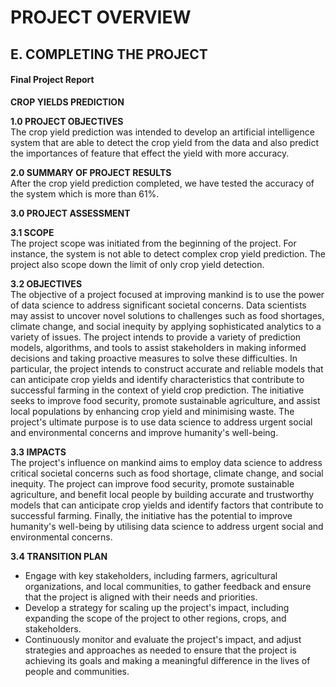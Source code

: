 # PROJECT OVERVIEW

## E. COMPLETING THE PROJECT

####  Final Project Report
**CROP YIELDS PREDICTION**

**1.0 PROJECT OBJECTIVES** <br>
The crop yield prediction was intended to develop an artificial intelligence system that are able to detect the crop yield from the data and also predict the importances of feature that effect the yield with more accuracy.

**2.0 SUMMARY OF PROJECT RESULTS** <br>
After the crop yield prediction completed, we have tested the accuracy of the system which is more than 61%.

**3.0 PROJECT ASSESSMENT**

**3.1 SCOPE** <br>
The project scope was initiated from the beginning of the project. For instance, the system is not able to detect complex crop yield prediction. The project also scope down the limit of only crop yield detection.

**3.2 OBJECTIVES** <br>
The objective of a project focused at improving mankind is to use the power of data science to address significant societal concerns. Data scientists may assist to uncover novel solutions to challenges such as food shortages, climate change, and social inequity by applying sophisticated analytics to a variety of issues. The project intends to provide a variety of prediction models, algorithms, and tools to assist stakeholders in making informed decisions and taking proactive measures to solve these difficulties. In particular, the project intends to construct accurate and reliable models that can anticipate crop yields and identify characteristics that contribute to successful farming in the context of yield crop prediction. The initiative seeks to improve food security, promote sustainable agriculture, and assist local populations by enhancing crop yield and minimising waste. The project's ultimate purpose is to use data science to address urgent social and environmental concerns and improve humanity's well-being.

**3.3 IMPACTS** <br>
The project's influence on mankind aims to employ data science to address critical societal concerns such as food shortage, climate change, and social inequity. The project can improve food security, promote sustainable agriculture, and benefit local people by building accurate and trustworthy models that can anticipate crop yields and identify factors that contribute to successful farming. Finally, the initiative has the potential to improve humanity's well-being by utilising data science to address urgent social and environmental concerns.

**3.4 TRANSITION PLAN** <br>
+ Engage with key stakeholders, including farmers, agricultural organizations, and local communities, to gather feedback and ensure that the project is aligned with their needs and priorities.
+ Develop a strategy for scaling up the project's impact, including expanding the scope of the project to other regions, crops, and stakeholders.
+ Continuously monitor and evaluate the project's impact, and adjust strategies and approaches as needed to ensure that the project is achieving its goals and making a meaningful difference in the lives of people and communities.
